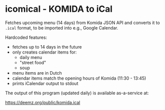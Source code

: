 # icomical - KOMIDA to iCal

Fetches upcoming menu (14 days) from Komida JSON API and converts it to `.ical` format, to be imported into e.g., Google Calendar.

Hardcoded features:
 - fetches up to 14 days in the future
 - only creates calendar items for:
    - daily menu
    - "street food"
    - soup
 - menu items are in Dutch
 - calendar items match the opening hours of Komida (11:30 - 13:45)
 - prints iCalendar output to stdout

The output of this program (updated daily) is available as-a-service at:

https://deemz.org/public/komida.ical


